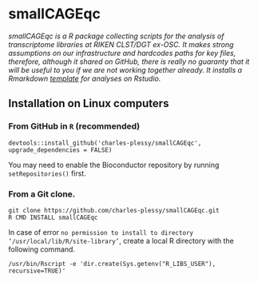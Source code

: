 smallCAGEqc
===========

_smallCAGEqc is a R package collecting scripts for the analysis of transcriptome
libraries at RIKEN CLST/DGT ex-OSC.  It makes strong assumptions on our
infrastructure and hardcodes paths for key files, therefore, although it
shared on GitHub, there is really no guaranty that it will be useful to
you if we are not working together already.  It installs a Rmarkdown
[template][] for analyses on Rstudio._

  [template]: https://raw.githubusercontent.com/charles-plessy/smallCAGEqc/master/inst/rmarkdown/templates/nanoCAGE/skeleton/skeleton.Rmd

Installation on Linux computers
-------------------------------

### From GitHub in `R` (recommended)

```
devtools::install_github('charles-plessy/smallCAGEqc', upgrade_dependencies = FALSE)
```

You may need to enable the Bioconductor repository by running `setRepositories()` first.


### From a Git clone.

```
git clone https://github.com/charles-plessy/smallCAGEqc.git
R CMD INSTALL smallCAGEqc
```

In case of error `no permission to install to directory
‘/usr/local/lib/R/site-library’`, create a local R directory with the following
command.

```
/usr/bin/Rscript -e 'dir.create(Sys.getenv("R_LIBS_USER"), recursive=TRUE)'
````

